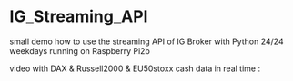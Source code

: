 # IG_Streaming_API
small demo how to use the streaming API of IG Broker with Python
24/24 weekdays running on Raspberry Pi2b

video with DAX & Russell2000 & EU50stoxx cash data in real time :
